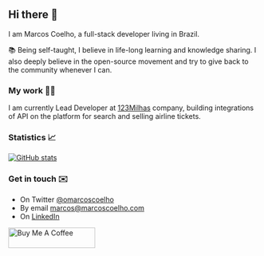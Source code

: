 ## Hi there 👋

I am Marcos Coelho, a full-stack developer living in Brazil.

📚 Being self-taught, I believe in life-long learning and knowledge sharing. 
I also deeply believe in the open-source movement and try to give back to the community whenever I can.

### My work 👨‍💻

I am currently Lead Developer at [123Milhas](https://123milhas.com) company, building integrations of API on the platform for search and selling airline tickets.

### Statistics 📈

[![GitHub stats](https://github-readme-stats.vercel.app/api?username=marcoscoelho&count_private=true&show_icons=true&theme=default&hide=issues,contribs)](https://github.com/marcoscoelho)

### Get in touch ✉️

- On Twitter [@omarcoscoelho](https://twitter.com/omarcoscoelho)
- By email [marcos@marcoscoelho.com](mailto:marcos@marcoscoelho.com)
- On [LinkedIn](https://www.linkedin.com/in/omarcoscoelho/)

<a href="https://www.buymeacoffee.com/marcoscoelho" target="_blank"><img src="https://www.buymeacoffee.com/assets/img/custom_images/orange_img.png" alt="Buy Me A Coffee" style="height: 41px !important;width: 174px !important;" ></a>
